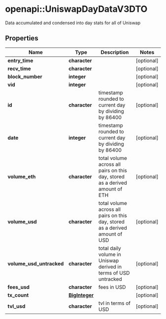 # openapi::UniswapDayDataV3DTO

Data accumulated and condensed into day stats for all of Uniswap

## Properties
Name | Type | Description | Notes
------------ | ------------- | ------------- | -------------
**entry_time** | **character** |  | [optional] 
**recv_time** | **character** |  | [optional] 
**block_number** | **integer** |  | [optional] 
**vid** | **integer** |  | [optional] 
**id** | **character** | timestamp rounded to current day by dividing by 86400 | [optional] 
**date** | **integer** | timestamp rounded to current day by dividing by 86400 | [optional] 
**volume_eth** | **character** | total volume across all pairs on this day, stored as a derived amount of ETH | [optional] 
**volume_usd** | **character** | total volume across all pairs on this day, stored as a derived amount of USD | [optional] 
**volume_usd_untracked** | **character** | total daily volume in Uniswap derived in terms of USD untracked | [optional] 
**fees_usd** | **character** | fees in USD | [optional] 
**tx_count** | [**BigInteger**](BigInteger.md) |  | [optional] 
**tvl_usd** | **character** | tvl in terms of USD | [optional] 


